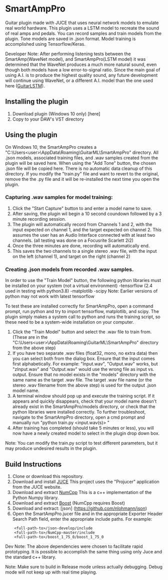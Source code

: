 # SmartAmpPro

Guitar plugin made with JUCE that uses neural network models to emulate real world hardware.
This plugin uses a LSTM model to recreate the sound of real amps and pedals. You can record
samples and train models from the plugin. Tone models are saved in .json format. Model training
is accomplished using Tensorflow/Keras.

Developer Note: After performing listening tests between the SmartAmp(WaveNet model), and
SmartAmpPro(LSTM model) it was determined that the WaveNet produces a much more natural
sound, even though both models have a low error-to-signal ratio. Since the main goal of
using A.I. is to produce the highest quality sound, any future development will continue
using WaveNet, or a different A.I. model than the one used here ([GuitarLSTM](https://github.com/GuitarML/GuitarLSTM)). 


## Installing the plugin

1. Download plugin (Windows 10 only) [here]
2. Copy to your DAW's VST directory

## Using the plugin

On Windows 10, the SmartAmpPro creates a "C:\Users\<user>\AppData\Roaming\GuitarML\SmartAmpPro" directory. 
All .json models, associated training files, and .wav samples created from the plugin will be saved here. 
When using the "Add Tone" button, the chosen .json file will be copied here. There is no automatic data cleanup
of this directory. If you modify the "train.py" file and want to revert to the original, remove the the .py file and 
it will be re-installed the next time you open the plugin.


### Capturing .wav samples for model training:

1. Click the "Start Capture" button to and enter a model name to save. 
2. After saving, the plugin wil begin a 10 second coundown followed by a 3 minute recording session.
3. The plugin will automatically record from Channels 1 and 2, with the input expected on channel 1, and the target
   expected on channel 2. This assumes the user has an Audio Interface connected with at least two channels.
   (all testing was done on a Focusrite Scarlett 2i2)
4. Once the three minutes are done, recording will automatically end.
5. This saves the two channels to a single stereo .wav file, with the input on the left (channel 1), and target on the right (channel 2)


### Creating .json models from recorded .wav samples.

In order to use the "Train Model" button, the following python libraries must be installed on your system (not a virtual environment)
-tensorflow (2.4 used in testing with python3.8) 
-matplotlib
-scipy
Note: Earlier versions of python may not work with latest tensorflow

To test these are installed correctly for SmartAmpPro, open a command prompt, run python and try to import tensorflow, matplotlib, and scipy.
The plugin simply makes a system call to python and runs the training script, so these need to be a system-wide installation on your computer.

1. Click the "Train Model" button and select the .wav file to train from.
    (These are in the "C:\Users\<user>\AppData\Roaming\GuitarML\SmartAmpPro" directory from the above step)
2. If you have two separate .wav files (float32, mono, no extra data) then you can select both from the
   dialog box. Ensure that the input comes first alphabetically. For example:
	"Input.wav", "Output.wav" works, but  "zInput.wav" and "Output.wav" would use the wrong file as input vs. output.
   Ensure that no model exists in the "models" directory with the same name as the target .wav file. The target .wav file
   name (or the stereo .wav filename from the above step) is used for the output .json model name.
3. A terminal window should pop up and execute the training script. If it appears and quickly disappears, check that your
model name doesn't already exist in the SmartAmpPro/models directory, or check that the python libraries were installed correctly.
To further troubleshoot, navigate to the SmartAmpPro directory, open a cmd prompt and manually run "python train.py <input.wav(s)> <name>"
4. After training has completed (should take 5 minutes or less), you will now have a newly created model to select in the plugin drop down box.

Note: You can modify the train.py script to test different parameters, but it may produce undesired results in the plugin.


## Build Instructions

1. Clone or download this repository.
2. Download and install [JUCE](https://juce.com/) This project uses the "Projucer" application from the JUCE website. 
3. Download and extract [NumCpp](https://github.com/dpilger26/NumCpp) This is a c++ implementation of the Python Numpy library.
4. Download and extract [Boost](https://www.boost.org/)  (NumCpp requires Boost)
5. Download and extract: [json] (https://github.com/nlohmann/json)
6. Open the SmartAmpPro.jucer file and in the appropriate Exporter Header Search Path field, enter the appropriate include paths.
   For example:

```
  	<full-path-to>/json-develop/include
	<full-path-to>/NumCpp-master/include
	<full-path-to>/boost_1_75_0/boost_1_75_0
```

Dev Note: The above dependencies were chosen to facilitate rapid prototyping. It is possible to accomplish the same
	thing using only Juce and the standard c++ library.

Note: Make sure to build in Release mode unless actually debugging. Debug mode will not keep up with real time playing.
